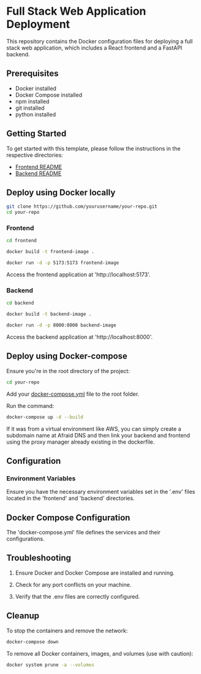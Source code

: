 # Full Stack Web Application Deployment

This repository contains the Docker configuration files for deploying a full stack web application, which includes a React frontend and a FastAPI backend.

## Prerequisites

- Docker installed
- Docker Compose installed
- npm installed
- git installed
- python installed

## Getting Started

To get started with this template, please follow the instructions in the respective directories:

- [Frontend README](./frontend/README.md)
- [Backend README](./backend/README.md)

## Deploy using Docker locally

```sh
git clone https://github.com/yourusername/your-repo.git
cd your-repo
```
### Frontend
```sh
cd frontend

docker build -t frontend-image .

docker run -d -p 5173:5173 frontend-image
```
Access the frontend application at 'http://localhost:5173'.

### Backend
```sh
cd backend

docker build -t backend-image .

docker run -d -p 8000:8000 backend-image
```
Access the backend application at 'http://localhost:8000'.

## Deploy using Docker-compose

Ensure you're in the root directory of the project:
```sh
cd your-repo
```
Add your [docker-compose.yml](./docker-compose.yml) file to the root folder.

Run the command:
```sh
docker-compose up -d --build
```
If it was from a virtual environment like AWS, you can simply create a subdomain name at Afraid DNS and then link your backend and frontend using the proxy manager already existing in the dockerfile.

## Configuration

### Environment Variables

Ensure you have the necessary environment variables set in the '.env' files located in the 'frontend' and 'backend' directories.

## Docker Compose Configuration

The 'docker-compose.yml' file defines the services and their configurations.

## Troubleshooting

1. Ensure Docker and Docker Compose are installed and running.

2. Check for any port conflicts on your machine.

3. Verify that the .env files are correctly configured.

## Cleanup

To stop the containers and remove the network:
```sh
docker-compose down
```

To remove all Docker containers, images, and volumes (use with caution):
```sh
docker system prune -a --volumes
```
